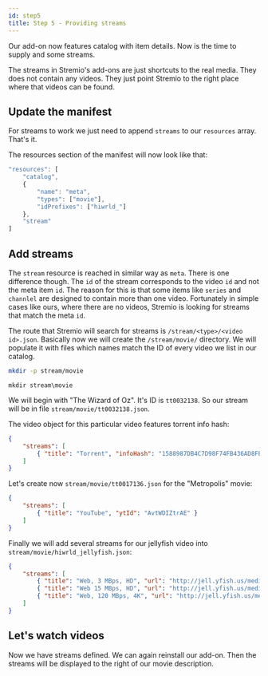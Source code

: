 ```yaml
---
id: step5
title: Step 5 - Providing streams
---
```


Our add-on now features catalog with item details. Now is the time to supply and some streams.

The streams in Stremio's add-ons are just shortcuts to the real media. They does not contain any videos. They just point Stremio to the right place where that videos can be found.

Update the manifest
---

For streams to work we just need to append `streams` to our `resources` array. That's it.

The resources section of the manifest will now look like that:

```JavaScript
"resources": [
    "catalog",
    {
        "name": "meta",
        "types": ["movie"],
        "idPrefixes": ["hiwrld_"]
    },
    "stream"
]
```

Add streams
---

The `stream` resource is reached in similar way as `meta`. There is one difference though. The `id` of the stream corresponds to the video `id` and not the meta item `id`. The reason for this is that some items like `series` and `channlel` are designed to contain more than one video. Fortunately in simple cases like ours, where there are no videos, Stremio is looking for streams that match the meta `id`.

The route that Stremio will search for streams is `/stream/<type>/<video id>.json`. Basically now we will create the `/stream/movie/` directory. We will populate it with files which names match the ID of every video we list in our catalog.

<!--DOCUSAURUS_CODE_TABS-->
<!--bash-->
```bash
mkdir -p stream/movie
```
<!--cmd-->
```batch
mkdir stream\movie
```
<!--END_DOCUSAURUS_CODE_TABS-->

We will begin with "The Wizard of Oz". It's ID is `tt0032138`. So our stream will be in file `stream/movie/tt0032138.json`.

The video object for this particular video features torrent info hash:

```json
{
    "streams": [
        { "title": "Torrent", "infoHash": "1588987DB4C7D98F74FB436AD8FEDE1CBE9F1F63" }
    ]
}
```

Let's create now `stream/movie/tt0017136.json` for the "Metropolis" movie:

```json
{
    "streams": [
        { "title": "YouTube", "ytId": "AvtWDIZtrAE" }
    ]
}
```

Finally we will add several streams for our jellyfish video into `stream/movie/hiwrld_jellyfish.json`:

```json
{
    "streams": [
        { "title": "Web, 3 MBps, HD", "url": "http://jell.yfish.us/media/jellyfish-3-mbps-hd-h264.mkv" },
        { "title": "Web 15 MBps, HD", "url": "http://jell.yfish.us/media/jellyfish-15-mbps-hd-h264.mkv" },
        { "title": "Web, 120 MBps, 4K", "url": "http://jell.yfish.us/media/jellyfish-120-mbps-4k-uhd-h264.mkv" }
    ]
}
```

Let's watch videos
---

Now we have streams defined. We can again reinstall our add-on. Then the streams will be displayed to the right of our movie description.

